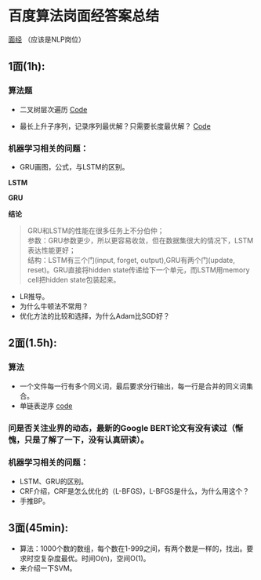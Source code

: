 # 百度算法岗面经答案总结

[面经](https://www.nowcoder.com/discuss/133402)
（应该是NLP岗位）

## 1面(1h):

### 算法题

- 二叉树层次遍历
[Code](https://github.com/SuyuanLiu/Leetcode/blob/master/Python3/BinaryTree/levelOrder.py)

- 最长上升子序列，记录序列最优解？只需要长度最优解？
[Code](https://github.com/SuyuanLiu/Leetcode/blob/master/Python3/DP/lengthOFLIS.py)

### 机器学习相关的问题：

- GRU画图，公式，与LSTM的区别。

**LSTM**




**GRU**


**结论**

> GRU和LSTM的性能在很多任务上不分伯仲；   
> 参数：GRU参数更少，所以更容易收敛，但在数据集很大的情况下，LSTM表达性能更好；   
> 结构：LSTM有三个门(input, forget, output),GRU有两个门(update, reset)。GRU直接将hidden state传递给下一个单元，而LSTM用memory cell把hidden state包装起来。




- LR推导。
- 为什么牛顿法不常用？
- 优化方法的比较和选择，为什么Adam比SGD好？


## 2面(1.5h):

### 算法
- 一个文件每一行有多个同义词，最后要求分行输出，每一行是合并的同义词集合。
- 单链表逆序
[code](https://github.com/SuyuanLiu/Leetcode/blob/master/Python3/LinkedList/reverseList.py)

### 问是否关注业界的动态，最新的Google BERT论文有没有读过（惭愧，只是了解了一下，没有认真研读）。
### 机器学习相关的问题：
- LSTM、GRU的区别。
- CRF介绍，CRF是怎么优化的（L-BFGS)，L-BFGS是什么，为什么用这个？
- 手推BP。

## 3面(45min):

- 算法：1000个数的数组，每个数在1-999之间，有两个数是一样的，找出。要求时空复杂度最优。时间O(n)，空间O(1)。
- 来介绍一下SVM。
